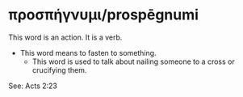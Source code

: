 # προσπήγνυμι/prospēgnumi
This word is an action. It is a verb.
* This word means to fasten to something.
    * This word is used to talk about nailing someone to a cross or crucifying them.

See: Acts 2:23
